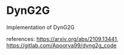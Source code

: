 # DynG2G
Implementation of DynG2G

references: https://arxiv.org/abs/2109.13441, https://gitlab.com/Apoorva99/dyng2g_code

